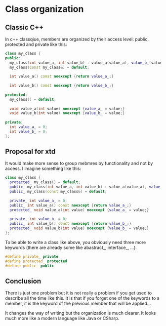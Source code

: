 # Class organization

## Classic C++

In c++ classqiue, members are organized by their access level: public, protected and private like this:

```c++
class my_class {
public:
  my_class(int value_a, int value_b) : value_a(value_a), value_b_(value_b) {}
  my_class(const my_class&) = default;
  
  int value_a() const noexcept {return value_a_;}
  
  int value_b() const noexcept {return value_b_;}
  
protected:
  my_class() = default;
  
  void value_a(int value) noexcept {value_a_ = value;}
  void value_b(int value) noexcept {value_b_ = value;}
  
private:
  int value_a_ = 0;
  int value_b_ = 0;
};
```

## Proposal for xtd

It would make more sense to group mebmres by functionality and not by access. I imagine something like this:

```c++
class my_class {
  protected_ my_class() = default;
  public_ my_class(int value_a, int value_b) : value_a(value_a), value_b_(value_b) {}
  public_ my_class(const my_class&) = default;
  
  private_ int value_a_ = 0;
  public_ int value_a() const noexcept {return value_a_;}
  protected_ void value_a(int value) noexcept {value_a_ = value;}
  
  private_ int value_b_ = 0;
  public_ int value_b() const noexcept {return value_b_;}
  protected_ void value_b(int value) noexcept {value_b_ = value;}    
};
```

To be able to write a class like above, you obviously need three more keywords (there are already some like abastract_, interface_, ...).

```c++
#define private_ private
#define protected_ protected
#define public_ public
```

## Conclusion

There is just one problem but it is not really a problem if you get used to describe all the time like this.
It is that if you forget one of the keywords to a member, it is the keyword of the previous member that will be applied...

It changes the way of writing but the organization is much clearer.
It looks much more like a modern language like Java or CSharp.
